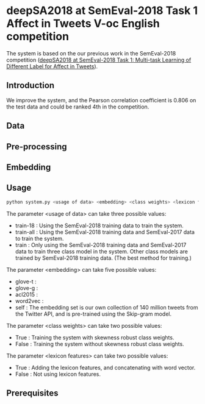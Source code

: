 # deepSA2018 at SemEval-2018 Task 1 Affect in Tweets V-oc English competition
The system is based on the our previous work in the SemEval-2018 competition ([deepSA2018 at SemEval-2018 Task 1: Multi-task Learning of Different
Label for Affect in Tweets](http://aclweb.org/anthology/S18-1034)).
## Introduction
We improve the system, and the Pearson correlation coefficient is 0.806 on the test data and could be ranked 4th in the competition.

## Data

## Pre-processing

## Embedding

## Usage
```bash
python system.py <usage of data> <embedding> <class weights> <lexicon features>
```
The parameter &lt;usage of data&gt; can take three possible values:
  * train-18 : Using the SemEval-2018 training data to train the system.<br>
  * train-all : Using the SemEval-2018 training data and SemEval-2017 data to train the system.<br>
  * train : Only using the SemEval-2018 training data and SemEval-2017 data to train three class model in the system. Other class models are trained by SemEval-2018 training data. (The best method for training.)
  
The parameter &lt;embedding&gt; can take five possible values:
  * glove-t :
  * glove-g :
  * acl2015 :
  * word2vec :
  * self : The embedding set is our own collection of 140 million tweets from the Twitter API, and is pre-trained using the Skip-gram model.
  
The parameter &lt;class weights&gt; can take two possible values:
  * True : Training the system with skewness robust class weights.
  * False : Training the system without skewness robust class weights.
  
The parameter &lt;lexicon features&gt; can take two possible values:
  * True : Adding the lexicon features, and concatenating with word vector.
  * False : Not using lexicon features.
  
## Prerequisites
